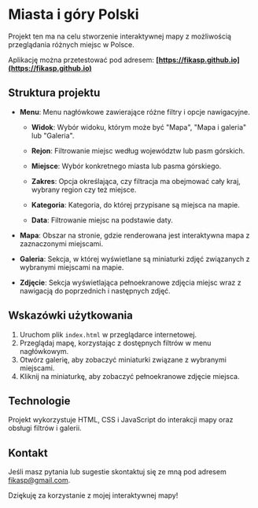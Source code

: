 # Miasta i góry Polski

Projekt ten ma na celu stworzenie interaktywnej mapy z możliwością przeglądania różnych miejsc w Polsce. 

Aplikację można przetestować pod adresem: **[https://fikasp.github.io](https://fikasp.github.io)**

## Struktura projektu

- **Menu**: Menu nagłówkowe zawierające różne filtry i opcje nawigacyjne.

  - **Widok**: Wybór widoku, którym może być "Mapa", "Mapa i galeria" lub "Galeria".
  
  - **Rejon**: Filtrowanie miejsc według województw lub pasm górskich.
  
  - **Miejsce**: Wybór konkretnego miasta lub pasma górskiego.
  
  - **Zakres**: Opcja określająca, czy filtracja ma obejmować cały kraj, wybrany region czy też miejsce.
  
  - **Kategoria**: Kategoria, do której przypisane są miejsca na mapie.
  
  - **Data**: Filtrowanie miejsc na podstawie daty.

- **Mapa**: Obszar na stronie, gdzie renderowana jest interaktywna mapa z zaznaczonymi miejscami.

- **Galeria**: Sekcja, w której wyświetlane są miniaturki zdjęć związanych z wybranymi miejscami na mapie.

- **Zdjęcie**: Sekcja wyświetlająca pełnoekranowe zdjęcia miejsc wraz z nawigacją do poprzednich i następnych zdjęć.


## Wskazówki użytkowania

1. Uruchom plik `index.html` w przeglądarce internetowej.
2. Przeglądaj mapę, korzystając z dostępnych filtrów w menu nagłówkowym.
3. Otwórz galerię, aby zobaczyć miniaturki związane z wybranymi miejscami.
4. Kliknij na miniaturkę, aby zobaczyć pełnoekranowe zdjęcie miejsca.

## Technologie

Projekt wykorzystuje HTML, CSS i JavaScript do interakcji mapy oraz obsługi filtrów i galerii.

## Kontakt

Jeśli masz pytania lub sugestie skontaktuj się ze mną pod adresem [fikasp@gmail.com](mailto:fikasp@gmail.com).

Dziękuję za korzystanie z mojej interaktywnej mapy!
